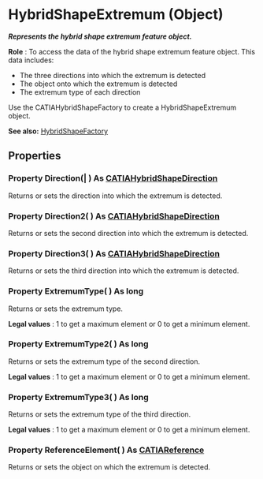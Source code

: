 # HybridShapeExtremum (Object)

**_Represents the hybrid shape extremum feature object._**

**Role** : To access the data of the hybrid shape extremum feature object. This data includes:

  * The three directions into which the extremum is detected
  * The object onto which the extremum is detected
  * The extremum type of each direction

Use the CATIAHybridShapeFactory to create a HybridShapeExtremum object.

**See also:**      [HybridShapeFactory](../GSMInterfaces/interface_HybridShapeFactory_68680.md)

## Properties

### Property **Direction**(| ) As [CATIAHybridShapeDirection](../GSMInterfaces/interface_HybridShapeDirection_84226.md)

   Returns or sets the direction into which the extremum is detected.  
### Property **Direction2**( ) As [CATIAHybridShapeDirection](../GSMInterfaces/interface_HybridShapeDirection_84226.md)

   Returns or sets the second direction into which the extremum is detected.  
### Property **Direction3**( ) As [CATIAHybridShapeDirection](../GSMInterfaces/interface_HybridShapeDirection_84226.md)

   Returns or sets the third direction into which the extremum is detected.  
### Property **ExtremumType**( ) As long

   Returns or sets the extremum type.

**Legal values** : 1 to get a maximum element or 0 to get a minimum element.  
### Property **ExtremumType2**( ) As long

   Returns or sets the extremum type of the second direction.

**Legal values** : 1 to get a maximum element or 0 to get a minimum element.  
### Property **ExtremumType3**( ) As long

   Returns or sets the extremum type of the third direction.

**Legal values** : 1 to get a maximum element or 0 to get a minimum element.  
### Property **ReferenceElement**( ) As [CATIAReference](../InfInterfaces/interface_Reference_17481.md)

   Returns or sets the object on which the extremum is detected.